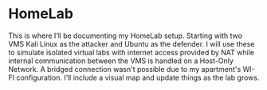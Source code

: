 # HomeLab
This is where I’ll be documenting my HomeLab setup. Starting with two VMS Kali Linux as the attacker and Ubuntu as the defender. I will use these to simulate isolated virtual labs with internet access provided by NAT while internal communication between the VMS is handled on a Host-Only Network. A bridged connection wasn't possible due to my apartment's WI-FI configuration. I’ll include a visual map and update things as the lab grows. 

